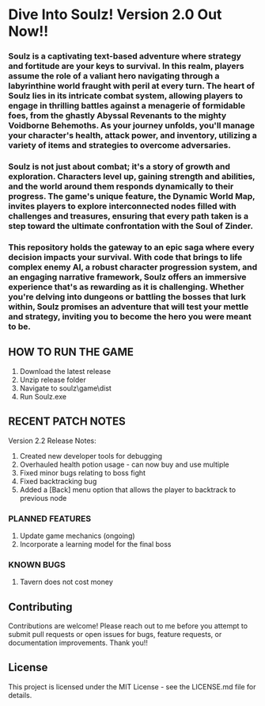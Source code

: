 # Dive Into Soulz! Version 2.0 Out Now!!

### Soulz is a captivating text-based adventure where strategy and fortitude are your keys to survival. In this realm, players assume the role of a valiant hero navigating through a labyrinthine world fraught with peril at every turn. The heart of Soulz lies in its intricate combat system, allowing players to engage in thrilling battles against a menagerie of formidable foes, from the ghastly Abyssal Revenants to the mighty Voidborne Behemoths. As your journey unfolds, you'll manage your character's health, attack power, and inventory, utilizing a variety of items and strategies to overcome adversaries.

### Soulz is not just about combat; it's a story of growth and exploration. Characters level up, gaining strength and abilities, and the world around them responds dynamically to their progress. The game's unique feature, the Dynamic World Map, invites players to explore interconnected nodes filled with challenges and treasures, ensuring that every path taken is a step toward the ultimate confrontation with the Soul of Zinder.

### This repository holds the gateway to an epic saga where every decision impacts your survival. With code that brings to life complex enemy AI, a robust character progression system, and an engaging narrative framework, Soulz offers an immersive experience that's as rewarding as it is challenging. Whether you're delving into dungeons or battling the bosses that lurk within, Soulz promises an adventure that will test your mettle and strategy, inviting you to become the hero you were meant to be.

## HOW TO RUN THE GAME
1. Download the latest release
2. Unzip release folder
3. Navigate to soulz\game\dist
3. Run Soulz.exe

## RECENT PATCH NOTES
Version 2.2 Release Notes:
1. Created new developer tools for debugging
2. Overhauled health potion usage - can now buy and use multiple
3. Fixed minor bugs relating to boss fight
4. Fixed backtracking bug
5. Added a [Back] menu option that allows the player to backtrack to previous node

### PLANNED FEATURES
1. Update game mechanics (ongoing)
2. Incorporate a learning model for the final boss

### KNOWN BUGS
1. Tavern does not cost money

## Contributing

Contributions are welcome! Please reach out to me before you attempt to submit pull requests or open issues for bugs, feature requests, or documentation improvements. Thank you!!

## License

This project is licensed under the MIT License - see the LICENSE.md file for details.
